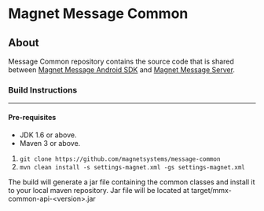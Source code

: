 Magnet Message Common
========

About
-----
Message Common repository contains the source code that is shared between [Magnet Message Android SDK](https://github.com/magnetsystems/message-sdk-java-android) and [Magnet Message Server](https://github.com/magnetsystems/message-server).

### Build Instructions
----------------------

#### Pre-requisites
- JDK 1.6 or above.
- Maven 3 or above.

1. `git clone https://github.com/magnetsystems/message-common`
2. `mvn clean install -s settings-magnet.xml -gs settings-magnet.xml`

The build will generate a jar file containing the common classes and install it
to your local maven repository. Jar file will be located at
target/mmx-common-api-\<version\>.jar
